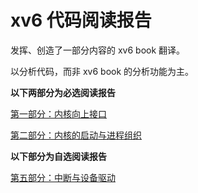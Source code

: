 # xv6 代码阅读报告

发挥、创造了一部分内容的 xv6 book 翻译。

以分析代码，而非 xv6 book 的分析功能为主。

**以下两部分为必选阅读报告**

[第一部分：内核向上接口](part1.md)

[第二部分：内核的启动与进程组织](part2.md)

**以下部分为自选阅读报告**

[第五部分：中断与设备驱动](part5.md)
